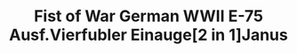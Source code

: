 ---
layout: product
title: "Fist of War German WWII E-75 Ausf.Vierfubler Einauge[2 in 1]Janus"
price: "2000" 
desc: "Maketa"
img_path: "/assets/img/UA72139.webp"
brand: "N/A"
available: false
special_offer: false
new: false
soon: false
cat: "010000"
subcat: "013300"
subsubcat: "0N/A"
sifra: "UA72139"
popular: false
spec: false
---